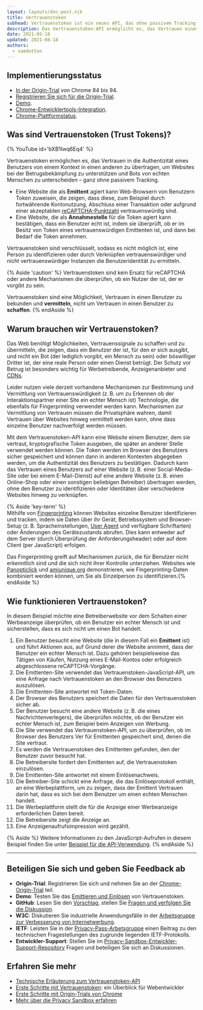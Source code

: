 ```yaml
---
layout: layouts/doc-post.njk
title: Vertrauenstoken
subhead: Vertrauenstoken ist ein neues API, das ohne passivem Tracking dabei hilft, Betrug zu bekämpfen und Bots von echten Menschen zu unterscheiden.
description: Das Vertrauenstoken-API ermöglicht es, das Vertrauen eines Benutzers von einem Kontext auf einen anderen Kontext zu übertragen, ohne den Benutzer dabei zu identifizieren oder Identitäten zwischen den beiden Kontexten zu verknüpfen. Das API ermöglicht es einer Origin (auch „Ausgangspunkt“), einem Benutzer, dem sie vertraut, kryptografische Token auszugeben. Diese Token werden vom Browser des Benutzers gespeichert. Der Browser kann die Token dann in anderen Kontexten nutzen, um die Authentizität des Benutzers darzulegen.
date: 2021-05-18
updated: 2021-08-18
authors:
  - samdutton
---
```


## Implementierungsstatus

- [In der Origin-Trial](https://web.dev/origin-trials/) von Chrome 84 bis 94.
- [Registrieren Sie sich für die Origin-Trial](https://developer.chrome.com/origintrials/#/view_trial/2479231594867458049).
- [Demo](https://trust-token-demo.glitch.me/).
- [Chrome-Entwicklertools-Integration](https://developers.google.com/web/updates/2021/01/devtools?utm_source=devtools#trust-token).
- [Chrome-Plattformstatus](https://www.chromestatus.com/feature/5078049450098688).

## Was sind Vertrauenstoken (Trust Tokens)?

{% YouTube id='bXB1Iwq6Eq4' %}

Vertrauenstoken ermöglichen es, das Vertrauen in die Authentizität eines Benutzers von einem Kontext in einen anderen zu übertragen, um Websites bei der Betrugsbekämpfung zu unterstützen und Bots von echten Menschen zu unterscheiden – ganz ohne passivem Tracking.

- Eine Website die als **Emittent** agiert kann Web-Browsern von Benutzern Token zuweisen, die zeigen, dass diese, zum Beispiel durch fortwährende Kontonutzung, Abschluss einer Transaktion oder aufgrund einer akzeptablen [reCAPTCHA-Punktzahl](https://developers.google.com/recaptcha) vertrauenswürdig sind.
- Eine Website, die als **Annahmestelle** für die Token agiert kann bestätigen, dass ein Benutzer echt ist, indem sie überprüft, ob er im Besitz von Token eines vertrauenswürdigen Emittenten ist, und dann bei Bedarf die Token annehmen.

Vertrauenstoken sind verschlüsselt, sodass es nicht möglich ist, eine Person zu identifizieren oder durch Verknüpfen vertrauenswürdiger und nicht vertrauenswürdiger Instanzen die Benutzeridentität zu ermitteln.

{% Aside 'caution' %} Vertrauenstoken sind kein Ersatz für reCAPTCHA oder andere Mechanismen die überprüfen, ob ein Nutzer der ist, der er vorgibt zu sein.

Vertrauenstoken sind eine Möglichkeit, Vertrauen in einen Benutzer zu bekunden und **vermitteln**, nicht um Vertrauen in einen Benutzer zu **schaffen**. {% endAside %}

## Warum brauchen wir Vertrauenstoken?

Das Web benötigt Möglichkeiten, Vertrauenssignale zu schaffen und zu übermitteln, die zeigen, dass ein Benutzer der ist, für den er sich ausgibt, und nicht ein Bot (der lediglich vorgibt, ein Mensch zu sein) oder böswilliger Dritter ist, der eine reale Person oder einen Dienst betrügt. Der Schutz vor Betrug ist besonders wichtig für Werbetreibende, Anzeigenanbieter und [CDNs](https://www.cloudflare.com/en-gb/learning/cdn/what-is-a-cdn/).

Leider nutzen viele derzeit vorhandene Mechanismen zur Bestimmung und Vermittlung von Vertrauenswürdigkeit (z. B. um zu Erkennen ob der Interaktionspartner einer Site ein echter Mensch ist) Technologie, die ebenfalls für Fingerprinting verwendet werden kann. Mechanismen zur Vermittlung von Vertrauen müssen die Privatsphäre wahren, damit Vertrauen über Websites hinweg vermittelt werden kann, ohne dass einzelne Benutzer nachverfolgt werden müssen.

Mit dem Vertrauenstoken-API kann eine Website einem Benutzer, dem sie vertraut, kryptografische Token ausgeben, die später an anderer Stelle verwendet werden können. Die Token werden im Browser des Benutzers sicher gespeichert und können dann in anderen Kontexten abgegeben werden, um die Authentizität des Benutzers zu bestätigen. Dadurch kann das Vertrauen eines Benutzers auf einer Website (z. B. einer Social-Media-Site oder bei einem E-Mail-Dienst) auf eine andere Website (z. B. einen Online-Shop oder einen sonstigen beliebigen Betreiber) übertragen werden, ohne den Benutzer zu identifizieren oder Identitäten über verschiedene Websites hinweg zu verknüpfen.

{% Aside 'key-term' %}<br> Mithilfe von [Fingerprinting](https://w3c.github.io/fingerprinting-guidance/#passive) können Websites einzelne Benutzer identifizieren und tracken, indem sie Daten über ihr Gerät, Betriebssystem und Browser-Setup (z. B. Spracheinstellungen, [User Agent](https://developer.mozilla.org/en-US/docs/Web/API/NavigatorID/userAgent) und verfügbare Schriftarten) oder Änderungen des Gerätezustands abrufen. Dies kann entweder auf dem Server (durch Überprüfung der Anforderungsheader) oder auf dem Client (per JavaScript) erfolgen.

Das Fingerprinting greift auf Mechanismen zurück, die für Benutzer nicht erkenntlich sind und die sich nicht ihrer Kontrolle unterziehen. Websites wie [Panopticlick](https://panopticlick.eff.org/) und [amiunique.org](https://amiunique.org/) demonstrieren, wie Fingerprinting-Daten kombiniert werden können, um Sie als Einzelperson zu identifizieren.{% endAside %}

## Wie funktionieren Vertrauenstoken?

In diesem Beispiel möchte eine Betreiberwebsite vor dem Schalten einer Werbeanzeige überprüfen, ob ein Benutzer ein echter Mensch ist und sicherstellen, dass es sich nicht um einen Bot handelt.

1. Ein Benutzer besucht eine Website (die in diesem Fall ein **Emittent** ist) und führt Aktionen aus, auf Grund derer die Website annimmt, dass der Benutzer ein echter Mensch ist. Dazu gehören beispielsweise das Tätigen von Käufen, Nutzung eines E-Mail-Kontos oder erfolgreich abgeschlossene reCAPTCHA-Vorgänge.
2. Die Emittenten-Site verwendet das Vertrauenstoken-JavaScript-API, um eine Anfrage nach Vertrauenstoken an den Browser des Benutzers auszulösen.
3. Die Emittenten-Site antwortet mit Token-Daten.
4. Der Browser des Benutzers speichert die Daten für den Vertrauenstoken sicher ab.
5. Der Benutzer besucht eine andere Website (z. B. die eines Nachrichtenverlegers), die überprüfen möchte, ob der Benutzer ein echter Mensch ist, zum Beispiel beim Anzeigen von Werbung.
6. Die Site verwendet das Vertrauenstoken-API, um zu überprüfen, ob im Browser des Benutzers Ver für Emittenten gespeichert sind, denen die Site vertraut.
7. Es werden die Vertrauenstoken des Emittenten gefunden, den der Benutzer zuvor besucht hat.
8. Die Betreibersite fordert den Emittenten auf, die Vertrauenstoken einzulösen.
9. Die Emittenten-Site antwortet mit einem Einlösenachweis.
10. Die Betreiber-Site schickt eine Anfrage, die das Einlöseprotokoll enthält, an eine Werbeplattform, um zu zeigen, dass der Emittent Vertrauen darin hat, dass es sich bei dem Benutzer um einen echten Menschen handelt.
11. Die Werbeplattform stellt die für die Anzeige einer Werbeanzeige erforderlichen Daten bereit.
12. Die Betreibersite zeigt die Anzeige an.
13. Eine Anzeigenaufrufsimpression wird gezählt.

{% Aside %} Weitere Informationen zu den JavaScript-Aufrufen in diesem Beispiel finden Sie unter [Beispiel für die API-Verwendung](https://web.dev/trust-tokens/#sample-api-usage). {% endAside %}

---

## Beteiligen Sie sich und geben Sie Feedback ab

- **Origin-Trial**: Registrieren Sie sich und nehmen Sie an der [Chrome-Origin-Trial](https://developer.chrome.com/origintrials/#/view_trial/2479231594867458049) teil.
- **Demo**: Testen Sie das [Emittieren und Einlösen](https://trust-token-demo.glitch.me/) von Vertrauenstoken.
- **GitHub**: Lesen Sie den [Vorschlag](https://github.com/WICG/trust-token-api), stellen Sie [Fragen und verfolgen Sie die Diskussion](https://github.com/WICG/trust-token-api/issues).
- **W3C**: Diskutieren Sie industrielle Anwendungsfälle in der [Arbeitsgruppe zur Verbesserung von Internetwerbung](https://www.w3.org/community/web-adv/participants).
- **IETF**: Leisten Sie in der [Privacy-Pass-Arbetsgruppe](https://datatracker.ietf.org/wg/privacypass/about/) einen Beitrag zu den technischen Fragestellungen des zugrunde liegenden IETF-Protokolls.
- **Entwickler-Support**: Stellen Sie im [Privacy-Sandbox-Entwickler-Support-Repository](https://github.com/GoogleChromeLabs/privacy-sandbox-dev-support) Fragen und beteiligen Sie sich an Diskussionen.

## Erfahren Sie mehr

- [Technische Erläuterung zum Vertrauenstoken-API](https://github.com/dvorak42/trust-token-api)
- [Erste Schritte mit Vertrauenstoken](https://web.dev/trust-tokens/): ein Überblick für Webentwickler
- [Erste Schritte mit Origin-Trials von Chrome](https://web.dev/origin-trials)
- [Mehr über die Privacy Sandbox erfahren](https://web.dev/digging-into-the-privacy-sandbox)
